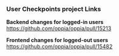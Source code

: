 ### User Checkpoints project Links

**Backend changes for logged-in users**
https://github.com/oppia/oppia/pull/15213

**Frontend changes for logged-out users**
https://github.com/oppia/oppia/pull/15482
